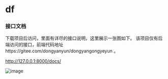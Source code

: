 # df
### 接口文档
下载项目后访问，里面有详尽的接口说明，这里展示一张图如下。
该项目仅有后端访问的接口，前端代码地址https://gitee.com/dongyanyun/dongyangongyeyun 。


http://127.0.0.1:8000/docs/

![image](https://user-images.githubusercontent.com/81078596/122014298-9aa13280-cdf1-11eb-84cb-71752937ba22.png)

